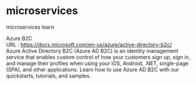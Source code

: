 # microservices
microservices learn

Azure B2C <br>
URL : https://docs.microsoft.com/en-us/azure/active-directory-b2c/ <br>
Azure Active Directory B2C (Azure AD B2C) is an identity management service that enables custom control of how your customers sign up, sign in, and manage their profiles when using your iOS, Android, .NET, single-page (SPA), and other applications. Learn how to use Azure AD B2C with our quickstarts, tutorials, and samples.

